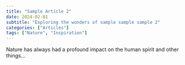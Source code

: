 ```yaml
---
title: "Sample Article 2"
date: 2024-02-01
subtitle: "Exploring the wonders of sample sample sample 2"
categories: ["Articles"]
tags: ["Nature", "Inspiration"]
---
```


Nature has always had a profound impact on the human spirit and other things...
